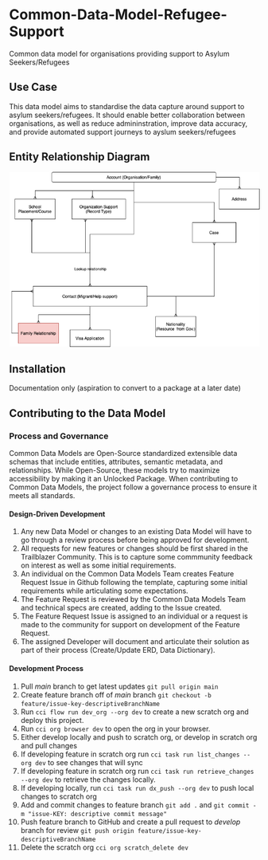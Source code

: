 # Common-Data-Model-Refugee-Support
Common data model for organisations providing support to Asylum Seekers/Refugees


## Use Case
This data model aims to standardise the data capture around support to asylum seekers/refugees. It should enable better collaboration between organisations, as well as reduce admininstration, improve data accuracy, and provide automated support journeys to ayslum seekers/refugees
## Entity Relationship Diagram
![Refugee Support ERD](Refugee%20Support%20Starter%20Pack%20ERD.png)
## Installation
Documentation only (aspiration to convert to a package at a later date) 
## Contributing to the Data Model


### Process and Governance 

Common Data Models are Open-Source standardized extensible data schemas that include entities, attributes, semantic metadata, and relationships. While Open-Source, these models try to maximize accessibility by making it an Unlocked Package. When contributing to Common Data Models, the project follow a governance process to ensure it meets all standards.

#### Design-Driven Development
1. Any new Data Model or changes to an existing Data Model will have to go through a review process before being approved for development. 
1. All requests for new features or changes should be first shared in the Trailblazer Community. This is to capture some commmunity feedback on interest as well as some initial requirements.
1. An individual on the Common Data Models Team creates Feature Request Issue in Github following the template, capturing some initial requirements while articulating some expectations.
1. The Feature Request is reviewed by the Common Data Models Team and technical specs are created, adding to the Issue created.
1. The Feature Request Issue is assigned to an individual or a request is made to the community for support on development of the Feature Request.
1. The assigned Developer will document and articulate their solution as part of their process (Create/Update ERD, Data Dictionary).
 #### Development Process
1. Pull *main* branch to get latest updates `git pull origin main`
1. Create feature branch off of *main* branch `git checkout -b feature/issue-key-descriptiveBranchName`
1. Run `cci flow run dev_org --org dev` to create a new scratch org and deploy this project.
1. Run `cci org browser dev` to open the org in your browser.
1. Either develop locally and push to scratch org, or develop in scratch org and pull changes
1. If developing feature in scratch org run `cci task run list_changes --org dev` to see changes that will sync
1. If developing feature in scratch org run `cci task run retrieve_changes --org dev` to retrieve the changes locally.
1. If developing locally, run `cci task run dx_push --org dev` to push local changes to scratch org
1. Add and commit changes to feature branch `git add .` and `git commit -m "issue-KEY: descriptive commit message"`
1. Push feature branch to GitHub and create a pull request to *develop* branch for review `git push origin feature/issue-key-descriptiveBranchName`
1. Delete the scratch org `cci org scratch_delete dev`





